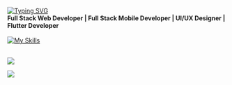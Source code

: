 [![Typing SVG](https://readme-typing-svg.herokuapp.com?font=Fira+Code&weight=500&size=28&pause=1000&color=07B0C8&center=true&random=false&width=435&lines=Oualid+Kesouati)](https://git.io/typing-svg)
<br>
**Full Stack Web Developer | Full Stack Mobile Developer | UI/UX Designer | Flutter Developer**
<br><br>
[![My Skills](https://skillicons.dev/icons?i=flutter,androidstudio,java,angular,dart,laravel,linux,py,spring,idea,docker,dotnet,github,git,html,css,js,jquery,tailwind,bootstrap,figma,ai,postman,vite,visualstudio,vscode,eclipse,firebase,stackoverflow,c,cpp,mysql,&perline=12)](https://skillicons.dev)
<br><br>

![](http://github-profile-summary-cards.vercel.app/api/cards/most-commit-language?username=oualidkesouati&theme=react )

![](http://github-profile-summary-cards.vercel.app/api/cards/stats?username=oualidkesouati&theme=dark)
